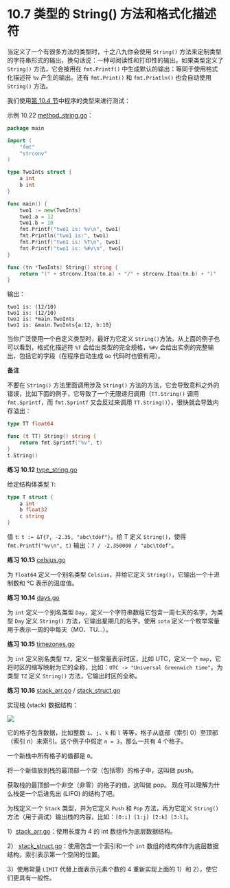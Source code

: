 # 10.7 类型的 String() 方法和格式化描述符

当定义了一个有很多方法的类型时，十之八九你会使用 `String()` 方法来定制类型的字符串形式的输出，换句话说：一种可阅读性和打印性的输出。如果类型定义了 `String()` 方法，它会被用在 `fmt.Printf()` 中生成默认的输出：等同于使用格式化描述符 `%v` 产生的输出。还有 `fmt.Print()` 和 `fmt.Println()` 也会自动使用 `String()` 方法。

我们使用[第 10.4 节](10.4.md)中程序的类型来进行测试：


示例 10.22 [method_string.go](examples/chapter_10/method_string.go)：

```go
package main

import (
	"fmt"
	"strconv"
)

type TwoInts struct {
	a int
	b int
}

func main() {
	two1 := new(TwoInts)
	two1.a = 12
	two1.b = 10
	fmt.Printf("two1 is: %v\n", two1)
	fmt.Println("two1 is:", two1)
	fmt.Printf("two1 is: %T\n", two1)
	fmt.Printf("two1 is: %#v\n", two1)
}

func (tn *TwoInts) String() string {
	return "(" + strconv.Itoa(tn.a) + "/" + strconv.Itoa(tn.b) + ")"
}
```

输出：

    two1 is: (12/10)
    two1 is: (12/10)
    two1 is: *main.TwoInts
    two1 is: &main.TwoInts{a:12, b:10}

当你广泛使用一个自定义类型时，最好为它定义 `String()`方法。从上面的例子也可以看到，格式化描述符 `%T` 会给出类型的完全规格，`%#v` 会给出实例的完整输出，包括它的字段（在程序自动生成 `Go` 代码时也很有用）。

**备注**

不要在 `String()` 方法里面调用涉及 `String()` 方法的方法，它会导致意料之外的错误，比如下面的例子，它导致了一个无限递归调用（`TT.String()` 调用 `fmt.Sprintf`，而 `fmt.Sprintf` 又会反过来调用 `TT.String()`），很快就会导致内存溢出：


```go
type TT float64

func (t TT) String() string {
    return fmt.Sprintf("%v", t)
}
t.String()
```

**练习 10.12** [type_string.go](exercises/chapter_10/type_string.go)

给定结构体类型 `T`:

```go
type T struct {
    a int
    b float32
    c string
}
```

值 `t`: `t := &T{7, -2.35, "abc\tdef"}`。给 T 定义 `String()`，使得 `fmt.Printf("%v\n", t)` 输出：`7 / -2.350000 / "abc\tdef"`。

**练习 10.13** [celsius.go](exercises/chapter_10/celsius.go)

为 `float64` 定义一个别名类型 `Celsius`，并给它定义 `String()`，它输出一个十进制数和 °C 表示的温度值。

**练习 10.14** [days.go](exercises/chapter_10/days.go)

为 `int` 定义一个别名类型 `Day`，定义一个字符串数组它包含一周七天的名字，为类型 `Day` 定义 `String()` 方法，它输出星期几的名字。使用 `iota` 定义一个枚举常量用于表示一周的中每天（MO、TU...）。

**练习 10.15** [timezones.go](exercises/chapter_10/timezones.go)

为 `int` 定义别名类型 `TZ`，定义一些常量表示时区，比如 UTC，定义一个 `map`，它将时区的缩写映射为它的全称，比如：`UTC -> "Universal Greenwich time"`。为类型 `TZ` 定义 `String()` 方法，它输出时区的全称。

**练习 10.16** [stack_arr.go](exercises/chapter_10/stack_arr.go) / [stack_struct.go](exercises/chapter_10/stack_struct.go)

实现栈 (stack) 数据结构：

![](/images/10.7_fig.jpg)

它的格子包含数据，比如整数 `i`、`j`、`k` 和 `l` 等等，格子从底部（索引 0）至顶部（索引 n）来索引。这个例子中假定 `n = 3`，那么一共有 4 个格子。

一个新栈中所有格子的值都是 `0`。

将一个新值放到栈的最顶部一个空（包括零）的格子中，这叫做 push。

获取栈的最顶部一个非空（非零）的格子的值，这叫做 pop。
现在可以理解为什么栈是一个后进先出 (LIFO) 的结构了吧。

为栈定义一个 `Stack` 类型，并为它定义 `Push` 和 `Pop` 方法，再为它定义 `String()` 方法（用于调试）输出栈的内容，比如：`[0:i] [1:j] [2:k] [3:l]`。

1）[stack_arr.go](exercises/chapter_10/stack_arr.go)：使用长度为 4 的 int 数组作为底层数据结构。

2） [stack_struct.go](exercises/chapter_10/stack_struct.go)：使用包含一个索引和一个 `int` 数组的结构体作为底层数据结构，索引表示第一个空闲的位置。

3）使用常量 `LIMIT` 代替上面表示元素个数的 4 重新实现上面的 1）和 2），使它们更具有一般性。


